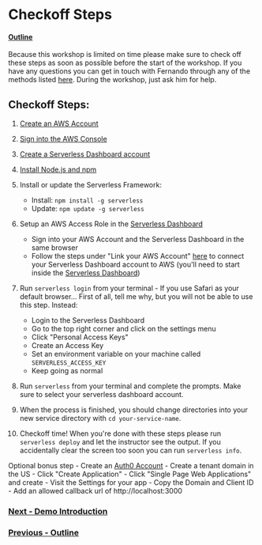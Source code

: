 # Checkoff Steps

#### [Outline](README.md)

Because this workshop is limited on time please make sure to check off these steps as soon as possible before the start of the workshop. If you have any questions you can get in touch with Fernando through any of the methods listed [here](https://www.fernandomc.com/contact). During the workshop, just ask him for help.

## Checkoff Steps:

1. [Create an AWS Account](https://aws.amazon.com/premiumsupport/knowledge-center/create-and-activate-aws-account/)
2. [Sign into the AWS Console](https://docs.aws.amazon.com/IAM/latest/UserGuide/console.html)
3. [Create a Serverless Dashboard account](https://dashboard.serverless.com)
4. [Install Node.js and npm](https://nodejs.org/en/download)
5. Install or update the Serverless Framework: 
    - Install: `npm install -g serverless`
    - Update: `npm update -g serverless`
6. Setup an AWS Access Role in the [Serverless Dashboard](https://dashboard.serverless.com)
    - Sign into your AWS Account and the Serverless Dashboard in the same browser
    - Follow the steps under "Link your AWS Account" [here](https://serverless.com/framework/docs/dashboard/access-roles#link-your-aws-account) to connect your Serverless Dashboard account to AWS (you'll need to start inside the [Serverless Dashboard](https://dashboard.serverless.com))

7. Run `serverless login` from your terminal - If you use Safari as your default browser... First of all, tell me why, but you will not be able to use this step. Instead:
    - Login to the Serverless Dashboard
    - Go to the top right corner and click on the settings menu
    - Click "Personal Access Keys"
    - Create an Access Key
    - Set an environment variable on your machine called `SERVERLESS_ACCESS_KEY`
    - Keep going as normal
8. Run `serverless` from your terminal and complete the prompts. Make sure to select your serverless dashboard account. 
9. When the process is finished, you should change directories into your new service directory with `cd your-service-name`.
10. Checkoff time! When you're done with these steps please run `serverless deploy` and let the instructor see the output. If you accidentally clear the screen too soon you can run `serverless info`.

Optional bonus step - Create an [Auth0 Account](https://auth0.com/)
    - Create a tenant domain in the US
    - Click "Create Application"
    - Click "Single Page Web Applications" and create
    - Visit the Settings for your app
    - Copy the Domain and Client ID
    - Add an allowed callback url of http://localhost:3000


### [Next - Demo Introduction](demo-introduction.md)

### [Previous - Outline](README.md)